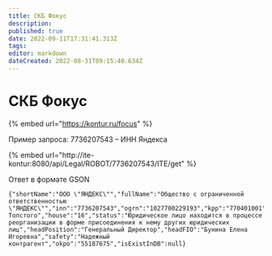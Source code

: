 ```yaml
---
title: СКБ Фокус
description: 
published: true
date: 2022-09-11T17:31:41.313Z
tags: 
editor: markdown
dateCreated: 2022-08-31T09:15:40.634Z
---
```


# СКБ Фокус

{% embed url="https://kontur.ru/focus" %}

Пример запроса: 7736207543 – ИНН Яндекса

{% embed url="http://ite-kontur:8080/api/Legal/ROBOT/7736207543/ITE/get" %}

Ответ в формате GSON



```
{"shortName":"ООО \"ЯНДЕКС\"","fullName":"Общество с ограниченной ответственностью \"ЯНДЕКС\"","inn":"7736207543","ogrn":"1027700229193","kpp":"770401001","zipCode":"119021","region":"Москва","regionTopo":"город","city":"false","street":"Льва Толстого","house":"16","status":"Юридическое лицо находится в процессе реорганизации в форме присоединения к нему других юридических лиц","headPosition":"Генеральный Директор","headFIO":"Бунина Елена Игоревна","safety":"Надежный контрагент","okpo":"55187675","isExistInDB":null}
```
